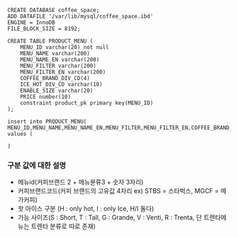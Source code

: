 ```
CREATE DATABASE coffee_space;
ADD DATAFILE '/var/lib/mysql/coffee_space.ibd'
ENGINE = InnoDB
FILE_BLOCK_SIZE = 8192;

CREATE TABLE PRODUCT_MENU (
    MENU_ID varchar(20) not null
    MENU_NAME varchar(200)
    MENU_NAME_EN varchar(200)
    MENU_FILTER varchar(200)
    MENU_FILTER_EN varchar(200)
    COFFEE_BRAND_DIV_CD(4)
    ICE_HOT_DIV_CD varchar(10)
    ENABLE_SIZE varchar(20)
    PRICE number(10)
    constraint product_pk primary key(MENU_ID)
);

insert into PRODUCT_MENU( MENU_ID,MENU_NAME,MENU_NAME_EN,MENU_FILTER,MENU_FILTER_EN,COFFEE_BRAND_DIV_CD,ICE_HOT_DIV_CD,ENABLE_SIZE,PRICE) values (

)

```

### 구분 값에 대한 설명
- 메뉴id(커피브랜드 2 + 메뉴뷴류3 + 숫자 3자리)
- 커피브랜드코드(커피 브랜드의 고유값 4자리 ex) STBS = 스타벅스, MGCF = 메가커피)
- 핫 아이스 구분 (H : only hot, I : only Ice, H/I 둘다)
- 가능 사이즈(S : Short, T : Tall, G : Grande, V : Venti, R : Trenta, 단 트렌타메뉴는 트렌타 분류로 따로 존재)